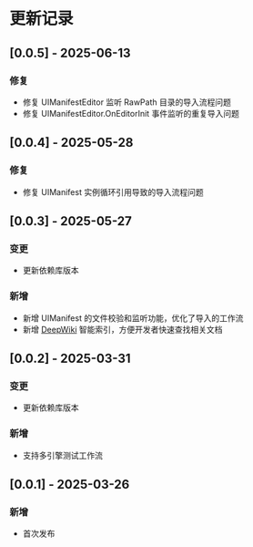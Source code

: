 # 更新记录

## [0.0.5] - 2025-06-13
### 修复
- 修复 UIManifestEditor 监听 RawPath 目录的导入流程问题
- 修复 UIManifestEditor.OnEditorInit 事件监听的重复导入问题

## [0.0.4] - 2025-05-28
### 修复
- 修复 UIManifest 实例循环引用导致的导入流程问题

## [0.0.3] - 2025-05-27
### 变更
- 更新依赖库版本

### 新增
- 新增 UIManifest 的文件校验和监听功能，优化了导入的工作流
- 新增 [DeepWiki](https://deepwiki.com) 智能索引，方便开发者快速查找相关文档

## [0.0.2] - 2025-03-31
### 变更
- 更新依赖库版本

### 新增
- 支持多引擎测试工作流

## [0.0.1] - 2025-03-26
### 新增
- 首次发布
